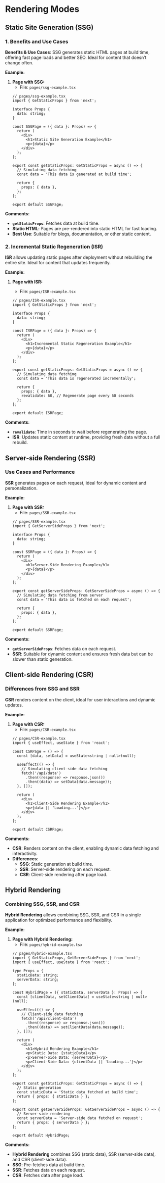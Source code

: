 # Rendering Modes

## Static Site Generation (SSG)
### 1. Benefits and Use Cases

**Benefits & Use Cases**: SSG generates static HTML pages at build time, offering fast page loads and better SEO. Ideal for content that doesn’t change often.

**Example:**

1. **Page with SSG:**
   - File: `pages/ssg-example.tsx`
   ```tsx
   // pages/ssg-example.tsx
   import { GetStaticProps } from 'next';
   
   interface Props {
     data: string;
   }
   
   const SSGPage = ({ data }: Props) => {
     return (
       <div>
         <h1>Static Site Generation Example</h1>
         <p>{data}</p>
       </div>
     );
   };
   
   export const getStaticProps: GetStaticProps = async () => {
     // Simulating data fetching
     const data = 'This data is generated at build time';
   
     return {
       props: { data },
     };
   };
   
   export default SSGPage;
   ```

**Comments:**
- **`getStaticProps`**: Fetches data at build time.
- **Static HTML**: Pages are pre-rendered into static HTML for fast loading.
- **Best Use**: Suitable for blogs, documentation, or other static content.

### 2. Incremental Static Regeneration (ISR)

**ISR** allows updating static pages after deployment without rebuilding the entire site. Ideal for content that updates frequently.

**Example:**

1. **Page with ISR:**
   
   - File: `pages/ISR-example.tsx`
   ```tsx
   // pages/ISR-example.tsx
   import { GetStaticProps } from 'next';
   
   interface Props {
     data: string;
   }
   
   const ISRPage = ({ data }: Props) => {
     return (
       <div>
         <h1>Incremental Static Regeneration Example</h1>
         <p>{data}</p>
       </div>
     );
   };
   
   export const getStaticProps: GetStaticProps = async () => {
     // Simulating data fetching
     const data = 'This data is regenerated incrementally';
   
     return {
       props: { data },
       revalidate: 60, // Regenerate page every 60 seconds
     };
   };
   
   export default ISRPage;
   ```

**Comments:**
- **`revalidate`**: Time in seconds to wait before regenerating the page.
- **ISR**: Updates static content at runtime, providing fresh data without a full rebuild.



## Server-side Rendering (SSR)

### Use Cases and Performance

**SSR** generates pages on each request, ideal for dynamic content and personalization.

**Example:**

1. **Page with SSR:**
   - File: `pages/SSR-example.tsx`
   ```tsx
   // pages/SSR-example.tsx
   import { GetServerSideProps } from 'next';
   
   interface Props {
     data: string;
   }
   
   const SSRPage = ({ data }: Props) => {
     return (
       <div>
         <h1>Server-Side Rendering Example</h1>
         <p>{data}</p>
       </div>
     );
   };
   
   export const getServerSideProps: GetServerSideProps = async () => {
     // Simulating data fetching from server
     const data = 'This data is fetched on each request';
   
     return {
       props: { data },
     };
   };
   
   export default SSRPage;
   ```

**Comments:**
- **`getServerSideProps`**: Fetches data on each request.
- **SSR**: Suitable for dynamic content and ensures fresh data but can be slower than static generation.



## Client-side Rendering (CSR)
### Differences from SSG and SSR
**CSR** renders content on the client, ideal for user interactions and dynamic updates.

**Example:**

1. **Page with CSR:**
   - File: `pages/CSR-example.tsx`
   ```tsx
   // pages/CSR-example.tsx
   import { useEffect, useState } from 'react';
   
   const CSRPage = () => {
     const [data, setData] = useState<string | null>(null);
   
     useEffect(() => {
       // Simulating client-side data fetching
       fetch('/api/data')
         .then((response) => response.json())
         .then((data) => setData(data.message));
     }, []);
   
     return (
       <div>
         <h1>Client-Side Rendering Example</h1>
         <p>{data || 'Loading...'}</p>
       </div>
     );
   };
   
   export default CSRPage;
   ```

**Comments:**
- **CSR**: Renders content on the client, enabling dynamic data fetching and interactivity.
- **Differences**: 
  - **SSG**: Static generation at build time.
  - **SSR**: Server-side rendering on each request.
  - **CSR**: Client-side rendering after page load.



## Hybrid Rendering

### Combining SSG, SSR, and CSR

**Hybrid Rendering** allows combining SSG, SSR, and CSR in a single application for optimized performance and flexibility.

**Example:**

1. **Page with Hybrid Rendering:**
   - File: `pages/hybrid-example.tsx`
   ```tsx
   // pages/hybrid-example.tsx
   import { GetStaticProps, GetServerSideProps } from 'next';
   import { useEffect, useState } from 'react';
   
   type Props = {
     staticData: string;
     serverData: string;
   };
   
   const HybridPage = ({ staticData, serverData }: Props) => {
     const [clientData, setClientData] = useState<string | null>(null);
   
     useEffect(() => {
       // Client-side data fetching
       fetch('/api/client-data')
         .then((response) => response.json())
         .then((data) => setClientData(data.message));
     }, []);
   
     return (
       <div>
         <h1>Hybrid Rendering Example</h1>
         <p>Static Data: {staticData}</p>
         <p>Server-Side Data: {serverData}</p>
         <p>Client-Side Data: {clientData || 'Loading...'}</p>
       </div>
     );
   };
   
   export const getStaticProps: GetStaticProps = async () => {
     // Static generation
     const staticData = 'Static data fetched at build time';
     return { props: { staticData } };
   };
   
   export const getServerSideProps: GetServerSideProps = async () => {
     // Server-side rendering
     const serverData = 'Server-side data fetched on request';
     return { props: { serverData } };
   };
   
   export default HybridPage;
   ```

**Comments:**
- **Hybrid Rendering** combines SSG (static data), SSR (server-side data), and CSR (client-side data).
- **SSG**: Pre-fetches data at build time.
- **SSR**: Fetches data on each request.
- **CSR**: Fetches data after page load.
